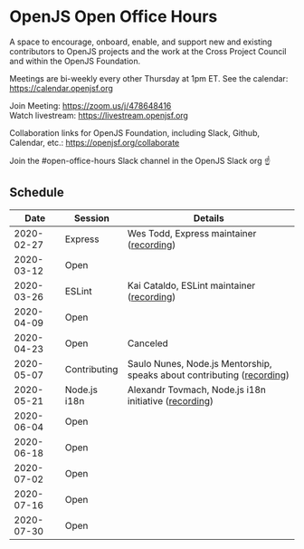 # OpenJS Open Office Hours

A space to encourage, onboard, enable, and support new and existing contributors to OpenJS projects and the work at the Cross Project Council and within the OpenJS Foundation.

Meetings are bi-weekly every other Thursday at 1pm ET. See the calendar: https://calendar.openjsf.org

Join Meeting: https://zoom.us/j/478648416  
Watch livestream: https://livestream.openjsf.org

Collaboration links for OpenJS Foundation, including Slack, Github, Calendar, etc.: https://openjsf.org/collaborate

Join the #open-office-hours Slack channel in the OpenJS Slack org ☝️

## Schedule

| Date       | Session      | Details         |
| ---------- | -------      | --------------- |
| 2020-02-27 | Express      | Wes Todd, Express maintainer ([recording](https://www.youtube.com/watch?v=OfFpI3vZlhY)) |
| 2020-03-12 | Open         |                 |
| 2020-03-26 | ESLint       | Kai Cataldo, ESLint maintainer ([recording](https://www.youtube.com/watch?v=v1xNRUPjzzo)) |
| 2020-04-09 | Open         |                 |
| 2020-04-23 | Open         | Canceled        |
| 2020-05-07 | Contributing | Saulo Nunes, Node.js Mentorship, speaks about contributing ([recording](https://www.youtube.com/watch?v=GXHQy_7euSs)) |
| 2020-05-21 | Node.js i18n | Alexandr Tovmach, Node.js i18n initiative ([recording](https://www.youtube.com/watch?v=Nf04NWTMk4Q)) |
| 2020-06-04 | Open         |                 |
| 2020-06-18 | Open         |                 |
| 2020-07-02 | Open         |                 |
| 2020-07-16 | Open         |                 |
| 2020-07-30 | Open         |                 |
